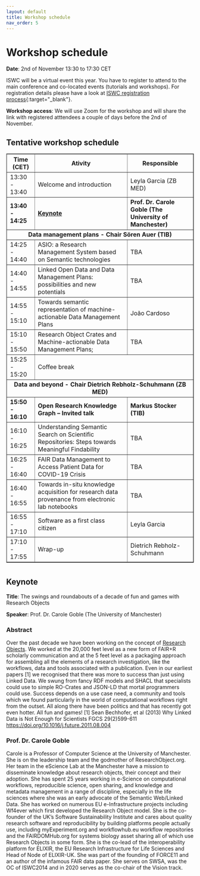 ```yaml
---
layout: default
title: Workshop schedule
nav_order: 5
---
```


# Workshop schedule

**Date**: 2nd of November 13:30 to 17:30 CET

ISWC will be a virtual event this year. You have to register to attend to the main conference and co-located events (tutorials and workshops). For registration details please have a look at [ISWC registration process](https://iswc2020.semanticweb.org/attending/registration/){:target="_blank"}. 

**Workshop access**: We will use Zoom for the workshop and will share the link with registered atttendees a couple of days before the 2nd of November.

## Tentative workshop schedule

<table border="1">
<tbody>
<tralign="center">
<th>Time (CET)</th>
<th>Ativity</th>
<th>Responsible</th>
</tr>
<tr>
<td>13:30 - 13:40</td>
<td>Welcome and introduction</td>
<td>Leyla Garcia (ZB MED)</td>
</tr>
<tr>
<td><strong>13:40 - 14:25</strong></td>
<td><strong><a href="#keynote">Keynote</a></strong></td>
<td><strong>Prof. Dr. Carole Goble (The University of Manchester)</strong></td>
</tr>
<tr>
<td colspan="3" align="center"><strong>Data management plans - Chair S&ouml;ren Auer (TIB)</strong></td>
</tr>
<tr>
<td>14:25 - 14:40</td>
<td>ASIO: a Research Management System based on Semantic technologies</td>
<td>TBA</td>
</tr>
<tr>
<td>14:40 - 14:55</td>
<td>Linked Open Data and Data Management Plans: possibilities and new potentials</td>
<td>TBA</td>
</tr>
<tr>
<td>14:55 - 15:10</td>
<td>Towards semantic representation of machine-actionable Data Management Plans</td>
<td>Jo&atilde;o Cardoso</td>
</tr>
<tr>
<td>15:10 - 15:50</td>
<td>Research Object Crates and Machine-actionable Data Management Plans;</td>
<td>TBA</td>
</tr>
<tr>
<td>15:25 - 15:20</td>
<td colspan="2">Coffee break</td>
</tr>
<tr>
<td colspan="3" align="center"><strong>Data and beyond - Chair Dietrich Rebholz-Schuhmann (ZB MED)</strong></td>
</tr>
<tr>
<td><strong>15:50 - 16:10</strong></td>
<td><strong>Open Research Knowledge Graph &ndash; Invited talk</strong></td>
<td><strong>Markus Stocker (TIB)</strong></td>
</tr>
<tr>
<td>16:10 - 16:25</td>
<td>Understanding Semantic Search on Scientific Repositories: Steps towards Meaningful Findability</td>
<td>TBA</td>
</tr>
<tr>
<td>16:25 - 16:40</td>
<td>FAIR Data Management to Access Patient Data for COVID-19 Crisis</td>
<td>TBA</td>
</tr>
<tr>
<td>16:40 - 16:55</td>
<td>Towards in-situ knowledge acquisition for research data provenance from electronic lab notebooks</td>
<td>TBA</td>
</tr>
<tr>
<td>16:55 - 17:10</td>
<td>Software as a first class citizen</td>
<td>Leyla Garcia</td>
</tr>
<tr>
<td>17:10 - 17:55</td>
<td>Wrap-up</td>
<td>Dietrich Rebholz-Schuhmann</td>
</tr>
</tbody>
</table>

#


## Keynote

**Title**: The swings and roundabouts of a decade of fun and games with Research Objects

**Speaker**: Prof. Dr. Carole Goble (The University of Manchester)

### Abstract

Over the past decade we have been working on the concept of [Research Objects](http://researchobject.org). We worked at the 20,000 feet level as a new form of FAIR+R scholarly communication and at the 5 feet level as a packaging approach for assembling all the elements of a research investigation, like the workflows, data and tools associated with a publication.  Even in our earliest papers [1] we recognised that there was more to success than just using Linked Data. We swung from fancy RDF models and SHACL that specialists could use to simple RO-Crates and JSON-LD that mortal programmers could use. Success depends on a use case need, a community and tools which we found particularly in the world of computational workflows right from the outset. All along there have been politics and that has recently got even hotter.  All fun and games!
[1] Sean Bechhofer, et al (2013) Why Linked Data is Not Enough for Scientists FGCS 29(2)599-611 https://doi.org/10.1016/j.future.2011.08.004

### Prof. Dr. Carole Goble

Carole is a Professor of Computer Science at the University of Manchester. She is on the leadership team and the godmother of ResearchObject.org. Her team in the eScience Lab at the Manchester have a mission to disseminate knowledge about research objects, their concept and their adoption. She has spent 25 years working in e-Science on computational workflows, reproducible science, open sharing, and knowledge and metadata management in a range of discipline, especially in the life sciences where she was an early advocate of the Semantic Web/Linked Data. She has worked on numerous EU e-Infrastructure projects including Wf4ever which first developed the Research Object model. She is the co-founder of the UK’s Software Sustainability Institute and cares about quality research software and reproducibility by building platforms people actually use, including myExperiment.org and workflowhub.eu workflow repositories and the FAIRDOMHub.org for systems biology asset sharing all of which use Research Objects in some form. She is the co-lead of the interoperability platform for ELIXIR, the EU Research Infrastructure for Life Sciences and Head of Node of ELIXIR-UK. She was part of the founding of FORCE11 and an author of the infamous FAIR data paper. She serves on SWSA, was the OC of ISWC2014 and in 2020 serves as the co-chair of the Vision track.


